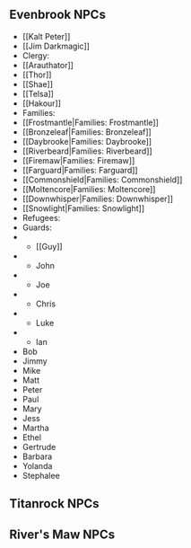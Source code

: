 ## Evenbrook NPCs
* [[Kalt Peter]]
* [[Jim Darkmagic]]
* Clergy:
 * [[Arauthator]]
 * [[Thor]]
 * [[Shae]]
 * [[Telsa]]
 * [[Hakour]]
* Families:
 * [[Frostmantle|Families: Frostmantle]]
 * [[Bronzeleaf|Families: Bronzeleaf]]
 * [[Daybrooke|Families: Daybrooke]]
 * [[Riverbeard|Families: Riverbeard]]
 * [[Firemaw|Families: Firemaw]]
 * [[Farguard|Families: Farguard]]
 * [[Commonshield|Families: Commonshield]]
 * [[Moltencore|Families: Moltencore]]
 * [[Downwhisper|Families: Downwhisper]]
 * [[Snowlight|Families: Snowlight]]
* Refugees:
 * Guards:
  * - [[Guy]]
  * - John
  * - Joe
  * - Chris
  * - Luke
  * - Ian
 * Bob
 * Jimmy
 * Mike
 * Matt
 * Peter
 * Paul
 * Mary
 * Jess
 * Martha
 * Ethel
 * Gertrude
 * Barbara
 * Yolanda
 * Stephalee
 
 ## Titanrock NPCs
 
 ## River's Maw NPCs